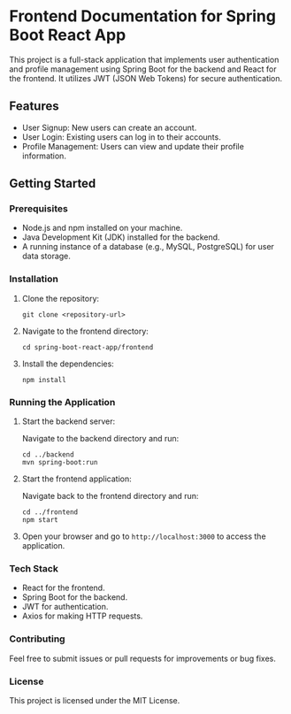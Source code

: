 # Frontend Documentation for Spring Boot React App

This project is a full-stack application that implements user authentication and profile management using Spring Boot for the backend and React for the frontend. It utilizes JWT (JSON Web Tokens) for secure authentication.

## Features

- User Signup: New users can create an account.
- User Login: Existing users can log in to their accounts.
- Profile Management: Users can view and update their profile information.

## Getting Started

### Prerequisites

- Node.js and npm installed on your machine.
- Java Development Kit (JDK) installed for the backend.
- A running instance of a database (e.g., MySQL, PostgreSQL) for user data storage.

### Installation

1. Clone the repository:

   ```
   git clone <repository-url>
   ```

2. Navigate to the frontend directory:

   ```
   cd spring-boot-react-app/frontend
   ```

3. Install the dependencies:

   ```
   npm install
   ```

### Running the Application

1. Start the backend server:

   Navigate to the backend directory and run:

   ```
   cd ../backend
   mvn spring-boot:run
   ```

2. Start the frontend application:

   Navigate back to the frontend directory and run:

   ```
   cd ../frontend
   npm start
   ```

3. Open your browser and go to `http://localhost:3000` to access the application.


### Tech Stack
- React for the frontend.
- Spring Boot for the backend.
- JWT for authentication.
- Axios for making HTTP requests.

### Contributing

Feel free to submit issues or pull requests for improvements or bug fixes.

### License

This project is licensed under the MIT License.